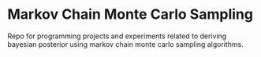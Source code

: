# Markov Chain Monte Carlo Sampling
Repo for programming projects and experiments related to deriving bayesian posterior using markov chain monte carlo sampling algorithms.
